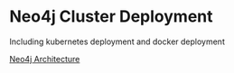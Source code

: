 # Neo4j Cluster Deployment
Including kubernetes deployment and docker deployment

[Neo4j Architecture](https://github.com/batscars/kube-study/blob/master/docs/neo4j.md)